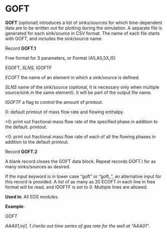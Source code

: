 # GOFT

**GOFT**               (optional) introduces a list of sinks/sources for which time-dependent data are to be written out for plotting during the simulation. A separate file is generated for each sink/source in CSV format. The name of each file starts with GOFT, and includes the sink/source name.

Record **GOFT.1**

&#x20;                       Free format for 3 parameters, or Format (A5,A5,5X,I5)

&#x20;                       EGOFT, _SLNS,_ IGOFTF                  &#x20;

_ECOFT_            the name of an element in which a sink/source is defined.

_SLNS_               name of the sink/source (optional, It is necessary only when multiple source/sink in the same element). It will be part of the output file name. &#x20;

_IGOFTF_           a flag to control the amount of printout.

&#x20;                       0:         default printout of mass flow rate and flowing enthalpy.     &#x20;

&#x20;                       \>0:       print out fractional mass flow rate of the specified phase in addition to the default. printout.

&#x20;                       <0:       print out fractional mass flow rate of each of all the flowing phases in addition to the default printout.

Record **GOFT.2**

A blank record closes the GOFT data block. Repeat records GOFT.l for as many sinks/sources as desired.

If the input keyword is in lower case “goft” or “goft\_”, an alternative input for this record is provided. A list of as many as 20 ECOFT in each line in free format will be read, and IGOFTF is set to 0. Multiple lines are allowed.

**Used in**: All EOS modules

**Example**:

_GOFT_

_AAA01,inj1, 1                               //write out time series of gas rate for the well at "AAA01"._ &#x20;
